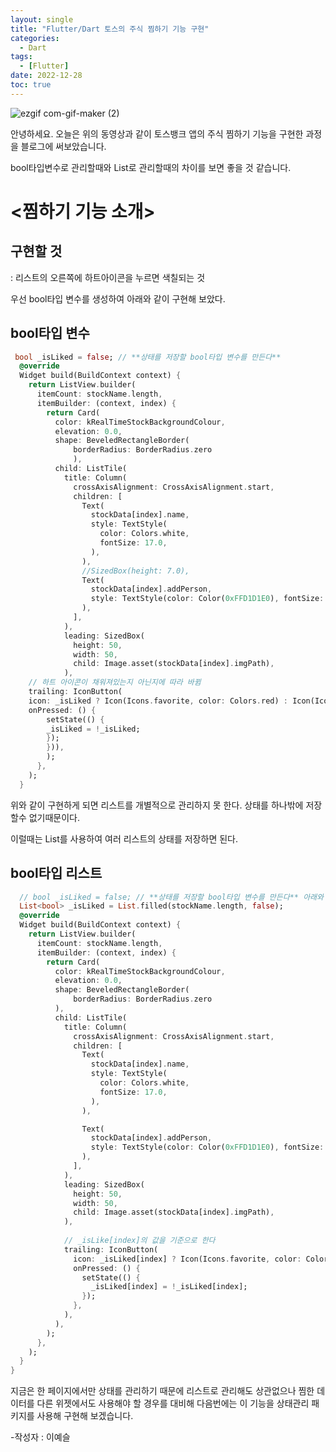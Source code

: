 ```yaml
---
layout: single
title: "Flutter/Dart 토스의 주식 찜하기 기능 구현"
categories:
  - Dart
tags:
  - [Flutter]
date: 2022-12-28
toc: true
---
```


![ezgif com-gif-maker (2)](https://user-images.githubusercontent.com/108365477/210831602-6f44342f-30a3-4f90-a9e6-d4f51e9fc5be.gif)

안녕하세요. 오늘은 위의 동영상과 같이 토스뱅크 앱의 주식 찜하기 기능을 구현한 과정을 블로그에 써보았습니다.<br/>

bool타입변수로 관리할때와 List로 관리할때의 차이를 보면 좋을 것 같습니다.<br/>

# **<찜하기 기능 소개>**

##  구현할 것
: 리스트의 오른쪽에 하트아이콘을 누르면 색칠되는 것

우선 bool타입 변수를 생성하여 아래와 같이 구현해 보았다.

##  bool타입 변수
```dart
 bool _isLiked = false; // **상태를 저장할 bool타입 변수를 만든다**
  @override
  Widget build(BuildContext context) {
    return ListView.builder(
      itemCount: stockName.length,
      itemBuilder: (context, index) {
        return Card(
          color: kRealTimeStockBackgroundColour,
          elevation: 0.0, 
          shape: BeveledRectangleBorder(
              borderRadius: BorderRadius.zero 
              ),
          child: ListTile(
            title: Column(
              crossAxisAlignment: CrossAxisAlignment.start,
              children: [
                Text(
                  stockData[index].name,
                  style: TextStyle(
                    color: Colors.white,
                    fontSize: 17.0,
                  ),
                ),
                //SizedBox(height: 7.0),
                Text(
                  stockData[index].addPerson,
                  style: TextStyle(color: Color(0xFFD1D1E0), fontSize: 13.0),
                ),
              ],
            ),
            leading: SizedBox(
              height: 50,
              width: 50,
              child: Image.asset(stockData[index].imgPath),
            ),
    // 하트 아이콘이 채워져있는지 아닌지에 따라 바뀜
    trailing: IconButton(
    icon: _isLiked ? Icon(Icons.favorite, color: Colors.red) : Icon(Icons.favorite_border),
    onPressed: () {
        setState(() {
        _isLiked = !_isLiked;
        });
        })),
        );
      },
    );
  }
```


위와 같이 구현하게 되면 리스트를 개별적으로 관리하지 못 한다. 상태를 하나밖에 저장할수 없기때문이다.<br/>

이럴때는 List를 사용하여 여러 리스트의 상태를 저장하면 된다.

##  bool타입 리스트
```dart
  // bool _isLiked = false; // **상태를 저장할 bool타입 변수를 만든다** 아래와 같이 변경
  List<bool> _isLiked = List.filled(stockName.length, false); 
  @override
  Widget build(BuildContext context) {
    return ListView.builder(
      itemCount: stockName.length,
      itemBuilder: (context, index) {
        return Card(
          color: kRealTimeStockBackgroundColour,
          elevation: 0.0,
          shape: BeveledRectangleBorder(
              borderRadius: BorderRadius.zero
          ),
          child: ListTile(
            title: Column(
              crossAxisAlignment: CrossAxisAlignment.start,
              children: [
                Text(
                  stockData[index].name,
                  style: TextStyle(
                    color: Colors.white,
                    fontSize: 17.0,
                  ),
                ),

                Text(
                  stockData[index].addPerson,
                  style: TextStyle(color: Color(0xFFD1D1E0), fontSize: 13.0),
                ),
              ],
            ),
            leading: SizedBox(
              height: 50,
              width: 50,
              child: Image.asset(stockData[index].imgPath),
            ),
            
            // _isLike[index]의 값을 기준으로 한다
            trailing: IconButton(
              icon: _isLiked[index] ? Icon(Icons.favorite, color: Colors.red) : Icon(Icons.favorite_border),
              onPressed: () {
                setState(() {
                  _isLiked[index] = !_isLiked[index];
                });
              },
            ),
          ),
        );
      },
    );
  }
}

```

지금은 한 페이지에서만 상태를 관리하기 때문에 리스트로 관리해도 상관없으나
찜한 데이터를 다른 위젯에서도 사용해야 할 경우를 대비해 다음번에는 이 기능을 
상태관리 패키지를 사용해 구현해 보겠습니다.

-작성자 : 이예슬
